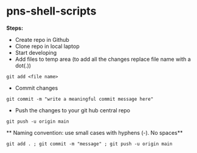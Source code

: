 # pns-shell-scripts

**Steps:**
* Create repo in Github 
* Clone repo in local laptop 
* Start developing 
* Add files to temp area (to add all the changes replace file name with a dot(.)) 
```
git add <file name>
```
* Commit changes 
```
git commit -m "write a meaningful commit message here"  
```
* Push the changes to your git hub central repo 
```
git push -u origin main 
```

** Naming convention: use small cases with hyphens (-). No spaces**

```
git add . ; git commit -m "message" ; git push -u origin main 
```
